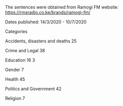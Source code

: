 
The sentences were obtained from Ramogi FM website: https://rmsradio.co.ke/brands/ramogi-fm/ 

Dates published: 14/3/2020 - 10/7/2020

Categories

Accidents, disasters and deaths	25

Crime and Legal	38

Education 16	3

Gender	7

Health	45

Politics and Government	42

Religion	7
	

